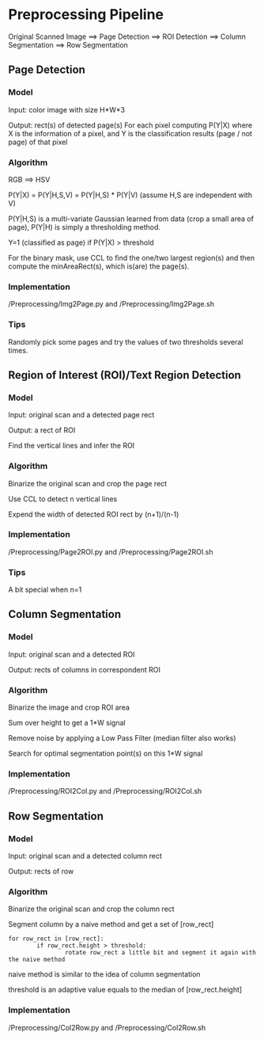 # Preprocessing Pipeline

Original Scanned Image ==> Page Detection ==> ROI Detection ==> Column Segmentation ==> Row Segmentation

## Page Detection

### Model
Input: color image with size H\*W\*3

Output: rect(s) of detected page(s)
For each pixel computing P(Y|X) where X is the information of a pixel, and Y is the classification results (page / not page) of that pixel
 
### Algorithm
RGB ==> HSV

P(Y|X) = P(Y|H,S,V) = P(Y|H,S) * P(Y|V) (assume H,S are independent with V)

P(Y|H,S) is a multi-variate Gaussian learned from data (crop a small area of page), P(Y|H) is simply a thresholding method.

Y=1 (classified as page) if P(Y|X) > threshold 

For the binary mask, use CCL to find the one/two largest region(s) and then compute the minAreaRect(s), which is(are) the page(s).
 
### Implementation
/Preprocessing/Img2Page.py and /Preprocessing/Img2Page.sh
 
### Tips
Randomly pick some pages and try the values of two thresholds several times.

## Region of Interest (ROI)/Text Region Detection

### Model
Input: original scan and a detected page rect

Output: a rect of ROI

Find the vertical lines and infer the ROI
 
### Algorithm
Binarize the original scan and crop the page rect

Use CCL to detect n vertical lines

Expend the width of detected ROI rect by (n+1)/(n-1)
 
### Implementation
/Preprocessing/Page2ROI.py and /Preprocessing/Page2ROI.sh
 
### Tips
A bit special when n=1

## Column Segmentation

### Model
Input: original scan and a detected ROI

Output: rects of columns in correspondent ROI
 
### Algorithm
Binarize the image and crop ROI area

Sum over height to get a 1*W signal

Remove noise by applying a Low Pass Filter (median filter also works)

Search for optimal segmentation point(s) on this 1*W signal
 
### Implementation
/Preprocessing/ROI2Col.py and /Preprocessing/ROI2Col.sh

## Row Segmentation

### Model
Input: original scan and a detected column rect

Output: rects of row
 
### Algorithm
Binarize the original scan and crop the column rect

Segment column by a naive method and get a set of [row_rect]

    for row_rect in [row_rect]:
            if row_rect.height > threshold:
                    rotate row_rect a little bit and segment it again with the naive method

naive method is similar to the idea of column segmentation

threshold is an adaptive value equals to the median of [row_rect.height]
 
### Implementation
/Preprocessing/Col2Row.py and /Preprocessing/Col2Row.sh